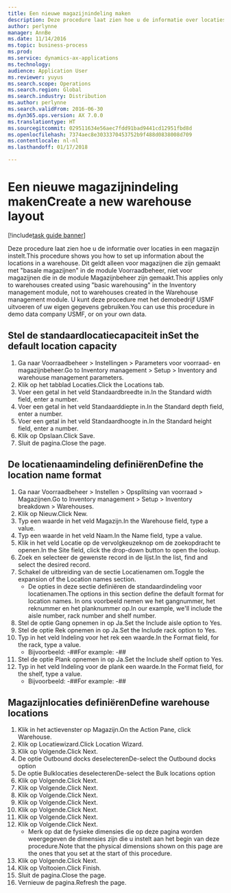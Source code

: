 ```yaml
---
title: Een nieuwe magazijnindeling maken
description: Deze procedure laat zien hoe u de informatie over locaties in een magazijn instelt.
author: perlynne
manager: AnnBe
ms.date: 11/14/2016
ms.topic: business-process
ms.prod: 
ms.service: dynamics-ax-applications
ms.technology: 
audience: Application User
ms.reviewer: yuyus
ms.search.scope: Operations
ms.search.region: Global
ms.search.industry: Distribution
ms.author: perlynne
ms.search.validFrom: 2016-06-30
ms.dyn365.ops.version: AX 7.0.0
ms.translationtype: HT
ms.sourcegitcommit: 029511634e56aec7fdd91bad9441cd12951fbd8d
ms.openlocfilehash: 7374aec8e3033370453752b9f488d0838008d709
ms.contentlocale: nl-nl
ms.lasthandoff: 01/17/2018

---
```

# <a name="create-a-new-warehouse-layout"></a><span data-ttu-id="80198-103">Een nieuwe magazijnindeling maken</span><span class="sxs-lookup"><span data-stu-id="80198-103">Create a new warehouse layout</span></span>

[!include[task guide banner](../../includes/task-guide-banner.md)]

<span data-ttu-id="80198-104">Deze procedure laat zien hoe u de informatie over locaties in een magazijn instelt.</span><span class="sxs-lookup"><span data-stu-id="80198-104">This procedure shows you how to set up information about the locations in a warehouse.</span></span> <span data-ttu-id="80198-105">Dit geldt alleen voor magazijnen die zijn gemaakt met "basale magazijnen" in de module Voorraadbeheer, niet voor magazijnen die in de module Magazijnbeheer zijn gemaakt.</span><span class="sxs-lookup"><span data-stu-id="80198-105">This applies only to warehouses created using "basic warehousing" in the Inventory management module, not to warehouses created in the Warehouse management module.</span></span> <span data-ttu-id="80198-106">U kunt deze procedure met het demobedrijf USMF uitvoeren of uw eigen gegevens gebruiken.</span><span class="sxs-lookup"><span data-stu-id="80198-106">You can use this procedure in demo data company USMF, or on your own data.</span></span>


## <a name="set-the-default-location-capacity"></a><span data-ttu-id="80198-107">Stel de standaardlocatiecapaciteit in</span><span class="sxs-lookup"><span data-stu-id="80198-107">Set the default location capacity</span></span>
1. <span data-ttu-id="80198-108">Ga naar Voorraadbeheer > Instellingen > Parameters voor voorraad- en magazijnbeheer.</span><span class="sxs-lookup"><span data-stu-id="80198-108">Go to Inventory management > Setup > Inventory and warehouse management parameters.</span></span>
2. <span data-ttu-id="80198-109">Klik op het tabblad Locaties.</span><span class="sxs-lookup"><span data-stu-id="80198-109">Click the Locations tab.</span></span>
3. <span data-ttu-id="80198-110">Voer een getal in het veld Standaardbreedte in.</span><span class="sxs-lookup"><span data-stu-id="80198-110">In the Standard width field, enter a number.</span></span>
4. <span data-ttu-id="80198-111">Voer een getal in het veld Standaarddiepte in.</span><span class="sxs-lookup"><span data-stu-id="80198-111">In the Standard depth field, enter a number.</span></span>
5. <span data-ttu-id="80198-112">Voer een getal in het veld Standaardhoogte in.</span><span class="sxs-lookup"><span data-stu-id="80198-112">In the Standard height field, enter a number.</span></span>
6. <span data-ttu-id="80198-113">Klik op Opslaan.</span><span class="sxs-lookup"><span data-stu-id="80198-113">Click Save.</span></span>
7. <span data-ttu-id="80198-114">Sluit de pagina.</span><span class="sxs-lookup"><span data-stu-id="80198-114">Close the page.</span></span>

## <a name="define-the-location-name-format"></a><span data-ttu-id="80198-115">De locatienaamindeling definiëren</span><span class="sxs-lookup"><span data-stu-id="80198-115">Define the location name format</span></span>
1. <span data-ttu-id="80198-116">Ga naar Voorraadbeheer > Instellen > Opsplitsing van voorraad > Magazijnen.</span><span class="sxs-lookup"><span data-stu-id="80198-116">Go to Inventory management > Setup > Inventory breakdown > Warehouses.</span></span>
2. <span data-ttu-id="80198-117">Klik op Nieuw.</span><span class="sxs-lookup"><span data-stu-id="80198-117">Click New.</span></span>
3. <span data-ttu-id="80198-118">Typ een waarde in het veld Magazijn.</span><span class="sxs-lookup"><span data-stu-id="80198-118">In the Warehouse field, type a value.</span></span>
4. <span data-ttu-id="80198-119">Typ een waarde in het veld Naam.</span><span class="sxs-lookup"><span data-stu-id="80198-119">In the Name field, type a value.</span></span>
5. <span data-ttu-id="80198-120">Klik in het veld Locatie op de vervolgkeuzeknop om de zoekopdracht te openen.</span><span class="sxs-lookup"><span data-stu-id="80198-120">In the Site field, click the drop-down button to open the lookup.</span></span>
6. <span data-ttu-id="80198-121">Zoek en selecteer de gewenste record in de lijst.</span><span class="sxs-lookup"><span data-stu-id="80198-121">In the list, find and select the desired record.</span></span>
7. <span data-ttu-id="80198-122">Schakel de uitbreiding van de sectie Locatienamen om.</span><span class="sxs-lookup"><span data-stu-id="80198-122">Toggle the expansion of the Location names section.</span></span>
    * <span data-ttu-id="80198-123">De opties in deze sectie definiëren de standaardindeling voor locatienamen.</span><span class="sxs-lookup"><span data-stu-id="80198-123">The options in this section define the default format for location names.</span></span> <span data-ttu-id="80198-124">In ons voorbeeld nemen we het gangnummer, het reknummer en het planknummer op.</span><span class="sxs-lookup"><span data-stu-id="80198-124">In our example, we'll include the aisle number, rack number and shelf number.</span></span>  
8. <span data-ttu-id="80198-125">Stel de optie Gang opnemen in op Ja.</span><span class="sxs-lookup"><span data-stu-id="80198-125">Set the Include aisle option to Yes.</span></span>
9. <span data-ttu-id="80198-126">Stel de optie Rek opnemen in op Ja.</span><span class="sxs-lookup"><span data-stu-id="80198-126">Set the Include rack option to Yes.</span></span>
10. <span data-ttu-id="80198-127">Typ in het veld Indeling voor het rek een waarde.</span><span class="sxs-lookup"><span data-stu-id="80198-127">In the Format field, for the rack, type a value.</span></span>
    * <span data-ttu-id="80198-128">Bijvoorbeeld: -##</span><span class="sxs-lookup"><span data-stu-id="80198-128">For example: -##</span></span>  
11. <span data-ttu-id="80198-129">Stel de optie Plank opnemen in op Ja.</span><span class="sxs-lookup"><span data-stu-id="80198-129">Set the Include shelf option to Yes.</span></span>
12. <span data-ttu-id="80198-130">Typ in het veld Indeling voor de plank een waarde.</span><span class="sxs-lookup"><span data-stu-id="80198-130">In the Format field, for the shelf, type a value.</span></span>
    * <span data-ttu-id="80198-131">Bijvoorbeeld: -##</span><span class="sxs-lookup"><span data-stu-id="80198-131">For example: -##</span></span>  

## <a name="define-warehouse-locations"></a><span data-ttu-id="80198-132">Magazijnlocaties definiëren</span><span class="sxs-lookup"><span data-stu-id="80198-132">Define warehouse locations</span></span>
1. <span data-ttu-id="80198-133">Klik in het actievenster op Magazijn.</span><span class="sxs-lookup"><span data-stu-id="80198-133">On the Action Pane, click Warehouse.</span></span>
2. <span data-ttu-id="80198-134">Klik op Locatiewizard.</span><span class="sxs-lookup"><span data-stu-id="80198-134">Click Location Wizard.</span></span>
3. <span data-ttu-id="80198-135">Klik op Volgende.</span><span class="sxs-lookup"><span data-stu-id="80198-135">Click Next.</span></span>
4. <span data-ttu-id="80198-136">De optie Outbound docks deselecteren</span><span class="sxs-lookup"><span data-stu-id="80198-136">De-select the Outbound docks option</span></span>
5. <span data-ttu-id="80198-137">De optie Bulklocaties deselecteren</span><span class="sxs-lookup"><span data-stu-id="80198-137">De-select the Bulk locations option</span></span>
6. <span data-ttu-id="80198-138">Klik op Volgende.</span><span class="sxs-lookup"><span data-stu-id="80198-138">Click Next.</span></span>
7. <span data-ttu-id="80198-139">Klik op Volgende.</span><span class="sxs-lookup"><span data-stu-id="80198-139">Click Next.</span></span>
8. <span data-ttu-id="80198-140">Klik op Volgende.</span><span class="sxs-lookup"><span data-stu-id="80198-140">Click Next.</span></span>
9. <span data-ttu-id="80198-141">Klik op Volgende.</span><span class="sxs-lookup"><span data-stu-id="80198-141">Click Next.</span></span>
10. <span data-ttu-id="80198-142">Klik op Volgende.</span><span class="sxs-lookup"><span data-stu-id="80198-142">Click Next.</span></span>
11. <span data-ttu-id="80198-143">Klik op Volgende.</span><span class="sxs-lookup"><span data-stu-id="80198-143">Click Next.</span></span>
12. <span data-ttu-id="80198-144">Klik op Volgende.</span><span class="sxs-lookup"><span data-stu-id="80198-144">Click Next.</span></span>
    * <span data-ttu-id="80198-145">Merk op dat de fysieke dimensies die op deze pagina worden weergegeven de dimensies zijn die u instelt aan het begin van deze procedure.</span><span class="sxs-lookup"><span data-stu-id="80198-145">Note that the physical dimensions shown on this page are the ones that you set at the start of this procedure.</span></span>  
13. <span data-ttu-id="80198-146">Klik op Volgende.</span><span class="sxs-lookup"><span data-stu-id="80198-146">Click Next.</span></span>
14. <span data-ttu-id="80198-147">Klik op Voltooien.</span><span class="sxs-lookup"><span data-stu-id="80198-147">Click Finish.</span></span>
15. <span data-ttu-id="80198-148">Sluit de pagina.</span><span class="sxs-lookup"><span data-stu-id="80198-148">Close the page.</span></span>
16. <span data-ttu-id="80198-149">Vernieuw de pagina.</span><span class="sxs-lookup"><span data-stu-id="80198-149">Refresh the page.</span></span>

